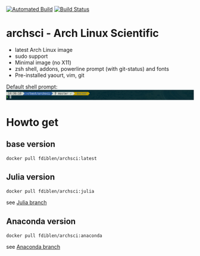 [![Automated Build](http://img.shields.io/badge/automated-build-green.svg)](https://hub.docker.com/r/fdiblen/archsci/)
[![Build Status](https://travis-ci.org/fdiblen/archsci.svg?branch=master)](https://travis-ci.org/fdiblen/archsci)

# archsci - Arch Linux Scientific
- latest Arch Linux image
- sudo support
- Minimal image (no X11)
- zsh shell, addons, powerline prompt (with git-status) and fonts
- Pre-installed yaourt, vim, git

Default shell prompt:
![prompt](https://raw.githubusercontent.com/fdiblen/archsci/master/prompt.png)


# Howto get
## base version
```{r, engine='bash', count_lines}
docker pull fdiblen/archsci:latest
```
## Julia version
```{r, engine='bash', count_lines}
docker pull fdiblen/archsci:julia
```
see [Julia branch]
## Anaconda version
```{r, engine='bash', count_lines}
docker pull fdiblen/archsci:anaconda
```
see [Anaconda branch]



[Julia branch]: https://github.com/fdiblen/archsci/tree/julia
[Anaconda branch]: https://github.com/fdiblen/archsci/tree/anaconda

